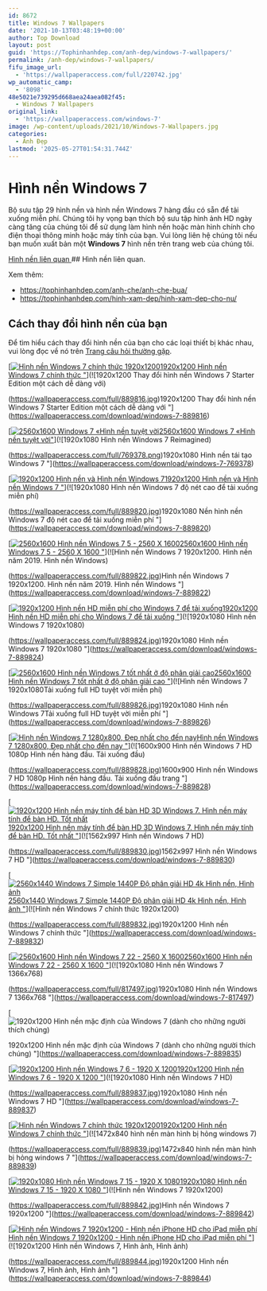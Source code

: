 ```yaml
---
id: 8672
title: Windows 7 Wallpapers
date: '2021-10-13T03:48:19+00:00'
author: Top Download
layout: post
guid: 'https://Tophinhanhdep.com/anh-dep/windows-7-wallpapers/'
permalink: /anh-dep/windows-7-wallpapers/
fifu_image_url:
  - 'https://wallpaperaccess.com/full/220742.jpg'
wp_automatic_camp:
  - '8098'
48e5021e739295d668aea24aea082f45:
  - Windows 7 Wallpapers
original_link:
  - 'https://wallpaperaccess.com/windows-7'
image: /wp-content/uploads/2021/10/Windows-7-Wallpapers.jpg
categories:
  - Ảnh Đẹp
lastmod: '2025-05-27T01:54:31.744Z'
---
```

# Hình nền Windows 7

Bộ sưu tập 29 hình nền và hình nền Windows 7 hàng đầu có sẵn để tải xuống miễn phí. Chúng tôi hy vọng bạn thích bộ sưu tập hình ảnh HD ngày càng tăng của chúng tôi để sử dụng làm hình nền hoặc màn hình chính cho điện thoại thông minh hoặc máy tính của bạn. Vui lòng liên hệ chúng tôi nếu bạn muốn xuất bản một **Windows 7** hình nền trên trang web của chúng tôi.

[Hình nền liên quan ](#related) ## Hình nền liên quan.

   
 Xem thêm:

   
- <https://tophinhanhdep.com/anh-che/anh-che-bua/>
- <https://tophinhanhdep.com/hinh-xam-dep/hinh-xam-dep-cho-nu/>

## Cách thay đổi hình nền của bạn

Để tìm hiểu cách thay đổi hình nền của bạn cho các loại thiết bị khác nhau, vui lòng đọc về nó trên [Trang câu hỏi thường gặp](https://tophinhanhdep.com/faq/).

  
[[![Hình nền Windows 7 chính thức 1920x1200](https://wallpaperaccess.com/full/220742.jpg)1920x1200 Hình nền Windows 7 chính thức "](https://wallpaperaccess.com/download/windows-7-220742)](![1920x1200 Thay đổi hình nền Windows 7 Starter Edition một cách dễ dàng với)

(https://wallpaperaccess.com/full/889816.jpg)1920x1200 Thay đổi hình nền Windows 7 Starter Edition một cách dễ dàng với "](https://wallpaperaccess.com/download/windows-7-889816)

[[![2560x1600 Windows 7 «Hình nền tuyệt vời](https://wallpaperaccess.com/full/889817.jpg)2560x1600 Windows 7 «Hình nền tuyệt vời"](https://wallpaperaccess.com/download/windows-7-889817)](![1920x1080 Hình nền Windows 7 Reimagined)

(https://wallpaperaccess.com/full/769378.png)1920x1080 Hình nền tái tạo Windows 7 "](https://wallpaperaccess.com/download/windows-7-769378)

[[![1920x1200 Hình nền và Hình nền Windows 7](https://wallpaperaccess.com/full/889819.jpg)1920x1200 Hình nền và Hình nền Windows 7 "](https://wallpaperaccess.com/download/windows-7-889819)](![1920x1080 Hình nền Windows 7 độ nét cao để tải xuống miễn phí)

(https://wallpaperaccess.com/full/889820.jpg)1920x1080 Nền hình nền Windows 7 độ nét cao để tải xuống miễn phí "](https://wallpaperaccess.com/download/windows-7-889820)

[[![2560x1600 Hình nền Windows 7 5 - 2560 X 1600](https://wallpaperaccess.com/full/889821.jpg)2560x1600 Hình nền Windows 7 5 - 2560 X 1600 "](https://wallpaperaccess.com/download/windows-7-889821)](![Hình nền Windows 7 1920x1200.  Hình nền năm 2019. Hình nền Windows)

(https://wallpaperaccess.com/full/889822.jpg)Hình nền Windows 7 1920x1200. Hình nền năm 2019. Hình nền Windows "](https://wallpaperaccess.com/download/windows-7-889822)

[[![1920x1200 Hình nền HD miễn phí cho Windows 7 để tải xuống](https://wallpaperaccess.com/full/889823.jpg)1920x1200 Hình nền HD miễn phí cho Windows 7 để tải xuống "](https://wallpaperaccess.com/download/windows-7-889823)](![1920x1080 Hình nền Windows 7 1920x1080)

(https://wallpaperaccess.com/full/889824.jpg)1920x1080 Hình nền Windows 7 1920x1080 "](https://wallpaperaccess.com/download/windows-7-889824)

[[![2560x1600 Hình nền Windows 7 tốt nhất ở độ phân giải cao](https://wallpaperaccess.com/full/889825.jpg)2560x1600 Hình nền Windows 7 tốt nhất ở độ phân giải cao "](https://wallpaperaccess.com/download/windows-7-889825)](![Hình nền Windows 7 1920x1080Tải xuống full HD tuyệt vời miễn phí)

(https://wallpaperaccess.com/full/889826.jpg)1920x1080 Hình nền Windows 7Tải xuống full HD tuyệt vời miễn phí "](https://wallpaperaccess.com/download/windows-7-889826)

[[![Hình nền Windows 7 1280x800, Đẹp nhất cho đến nay](https://wallpaperaccess.com/full/889827.jpg)Hình nền Windows 7 1280x800, Đẹp nhất cho đến nay "](https://wallpaperaccess.com/download/windows-7-889827)](![1600x900 Hình nền Windows 7 HD 1080p Hình nền hàng đầu.  Tải xuống đầu)

(https://wallpaperaccess.com/full/889828.jpg)1600x900 Hình nền Windows 7 HD 1080p Hình nền hàng đầu. Tải xuống đầu trang "](https://wallpaperaccess.com/download/windows-7-889828)

[[![1920x1200 Hình nền máy tính để bàn HD 3D Windows 7. Hình nền máy tính để bàn HD.  Tốt nhất](https://wallpaperaccess.com/full/696064.jpg)1920x1200 Hình nền máy tính để bàn HD 3D Windows 7. Hình nền máy tính để bàn HD. Tốt nhất "](https://wallpaperaccess.com/download/windows-7-696064)](![1562x997 Hình nền Windows 7 HD)

(https://wallpaperaccess.com/full/889830.jpg)1562x997 Hình nền Windows 7 HD "](https://wallpaperaccess.com/download/windows-7-889830)

[[![2560x1440 Windows 7 Simple 1440P Độ phân giải HD 4k Hình nền, Hình ảnh](https://wallpaperaccess.com/full/889831.jpg)2560x1440 Windows 7 Simple 1440P Độ phân giải HD 4k Hình nền, Hình ảnh "](https://wallpaperaccess.com/download/windows-7-889831)](![Hình nền Windows 7 chính thức 1920x1200)

(https://wallpaperaccess.com/full/889832.jpg)1920x1200 Hình nền Windows 7 chính thức "](https://wallpaperaccess.com/download/windows-7-889832)

[[![2560x1600 Hình nền Windows 7 22 - 2560 X 1600](https://wallpaperaccess.com/full/889833.jpg)2560x1600 Hình nền Windows 7 22 - 2560 X 1600 "](https://wallpaperaccess.com/download/windows-7-889833)](![1920x1080 Hình nền Windows 7 1366x768)

(https://wallpaperaccess.com/full/817497.jpg)1920x1080 Hình nền Windows 7 1366x768 "](https://wallpaperaccess.com/download/windows-7-817497)

[![1920x1200 Hình nền mặc định của Windows 7 (dành cho những người thích chúng)](https://wallpaperaccess.com/full/889835.jpg)

1920x1200 Hình nền mặc định của Windows 7 (dành cho những người thích chúng) "](https://wallpaperaccess.com/download/windows-7-889835)

[[![1920x1200 Hình nền Windows 7 6 - 1920 X 1200](https://wallpaperaccess.com/full/889836.jpg)1920x1200 Hình nền Windows 7 6 - 1920 X 1200 "](https://wallpaperaccess.com/download/windows-7-889836)](![1920x1080 Hình nền Windows 7 HD)

(https://wallpaperaccess.com/full/889837.jpg)1920x1080 Hình nền Windows 7 HD "](https://wallpaperaccess.com/download/windows-7-889837)

[[![Hình nền Windows 7 chính thức 1920x1200](https://wallpaperaccess.com/full/889838.jpg)1920x1200 Hình nền Windows 7 chính thức "](https://wallpaperaccess.com/download/windows-7-889838)](![1472x840 hình nền màn hình bị hỏng windows 7)

(https://wallpaperaccess.com/full/889839.jpg)1472x840 hình nền màn hình bị hỏng windows 7 "](https://wallpaperaccess.com/download/windows-7-889839)

[[![1920x1080 Hình nền Windows 7 15 - 1920 X 1080](https://wallpaperaccess.com/full/889841.jpg)1920x1080 Hình nền Windows 7 15 - 1920 X 1080 "](https://wallpaperaccess.com/download/windows-7-889841)](![Hình nền Windows 7 1920x1200)

(https://wallpaperaccess.com/full/889842.jpg)Hình nền Windows 7 1920x1200 "](https://wallpaperaccess.com/download/windows-7-889842)

[[![Hình nền Windows 7 1920x1200 - Hình nền iPhone HD cho iPad miễn phí](https://wallpaperaccess.com/full/889843.jpg)Hình nền Windows 7 1920x1200 - Hình nền iPhone HD cho iPad miễn phí "](https://wallpaperaccess.com/download/windows-7-889843)](![1920x1200 Hình nền Windows 7, Hình ảnh, Hình ảnh)

(https://wallpaperaccess.com/full/889844.jpg)1920x1200 Hình nền Windows 7, Hình ảnh, Hình ảnh "](https://wallpaperaccess.com/download/windows-7-889844)
